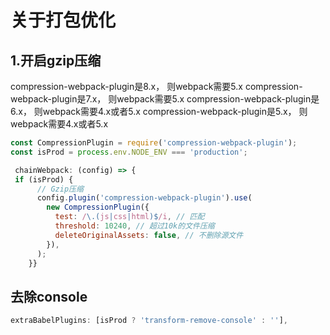 # 关于打包优化
## 1.开启gzip压缩
compression-webpack-plugin是8.x，  则webpack需要5.x
compression-webpack-plugin是7.x，  则webpack需要5.x
compression-webpack-plugin是6.x，  则webpack需要4.x或者5.x
compression-webpack-plugin是5.x，  则webpack需要4.x或者5.x

```javascript {.line-numbers}
const CompressionPlugin = require('compression-webpack-plugin');
const isProd = process.env.NODE_ENV === 'production';

 chainWebpack: (config) => {
 if (isProd) {
      // Gzip压缩
      config.plugin('compression-webpack-plugin').use(
        new CompressionPlugin({
          test: /\.(js|css|html)$/i, // 匹配
          threshold: 10240, // 超过10k的文件压缩
          deleteOriginalAssets: false, // 不删除源文件
        }),
      );
    }}
```
## 去除console
```javascript {.line-numbers}
extraBabelPlugins: [isProd ? 'transform-remove-console' : ''],
```